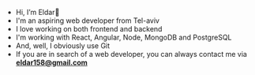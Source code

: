 - Hi, I’m Eldar👋
- I'm an aspiring web developer from Tel-aviv
- I love working on both frontend and backend
- I'm working with React, Angular, Node, MongoDB and PostgreSQL
- And, well, I obviously use Git
- If you are in search of a web developer, you can always contact me via **eldar158@gmail.com**
